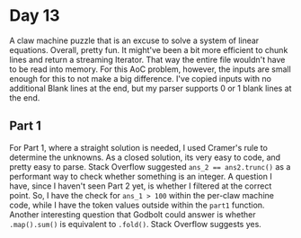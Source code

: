 # Day 13

A claw machine puzzle that is an excuse to solve a system of linear equations. Overall, pretty fun. It might've been a bit more efficient to chunk lines and return a streaming Iterator. That way the entire file wouldn't have to be read into memory. For this AoC problem, however, the inputs are small enough for this to not make a big difference. I've copied inputs with no additional Blank lines at the end, but my parser supports 0 or 1 blank lines at the end.

## Part 1

For Part 1, where a straight solution is needed, I used Cramer's rule to determine the unknowns. As a closed solution, its very easy to code, and pretty easy to parse. Stack Overflow suggested `ans_2 == ans2.trunc()` as a performant way to check whether something is an integer. A question I have, since I haven't seen Part 2 yet, is whether I filtered at the correct point. So, I have the check for `ans_1 > 100` within the per-claw machine code, while I have the token values outside within the `part1` function. Another interesting question that Godbolt could answer is whether `.map().sum()` is equivalent to `.fold()`. Stack Overflow suggests yes.
